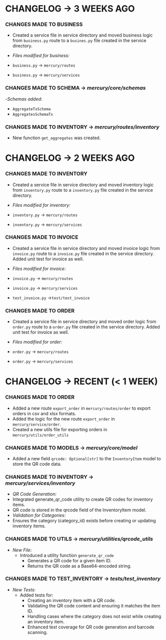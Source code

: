 # CHANGELOG -> 3 WEEKS AGO
### CHANGES MADE TO BUSINESS
- Created a service file in service directory and moved business logic from `business.py` route to a `busines.py` file created in the service directory.

- *Files modified for business:*
- `business.py` -> `mercury/routes`
- `business.py` -> `mercury/services`

### CHANGES MADE TO SCHEMA -> *mercury/core/schemas*
-*Schemas added:*

- `AggregateTxSchema`  
- `AggregatesSchemaTx`

### CHANGES MADE TO INVENTORY -> *mercury/routes/inventory*
- New function `get_aggregates` was created.

# CHANGELOG -> 2 WEEKS AGO 
### CHANGES MADE TO INVENTORY
- Created a service file in service directory and moved inventory logic from `inventory.py` route to a `inventory.py` file created in the service directory.

- *Files modified for inventory:*
- `inventory.py` -> `mercury/routes`
- `inventory.py` -> `mercury/services`

### CHANGES MADE TO INVOICE
- Created a service file in service directory and moved invoice logic from `invoice.py` route to a `invoice.py` file created in the service directory. Added unit test for invoice as well.

- *Files modified for invoice:*
- `invoice.py` -> `mercury/routes`
- `invoice.py` -> `mercury/services`
- `test_invoice.py` ->`test/test_invoice`

### CHANGES MADE TO ORDER
- Created a service file in service directory and moved order logic from `order.py` route to a `order.py` file created in the service directory. Added unit test for invoice as well.

- *Files modified for order:*
- `order.py` -> `mercury/routes`
- `order.py` -> `mercury/services`


# CHANGELOG -> RECENT (< 1 WEEK)
### CHANGES MADE TO ORDER
- Added a new route `export_order` in `mercury/routes/order` to export orders in csv and xlsx formats.
- Added the logic for the new route `export_order` in `mercury/service/order`.
- Created a new utils file for exporting orders in `mercury/utils/order_utils`


### CHANGES MADE TO MODELS -> *mercury/core/model*
  - Added a new field `qrcode: Optional[str]` to the `InventoryItem` model to store the QR code data.

### CHANGES MADE TO INVENTORY -> *mercury/services/inventory*
- *QR Code Generation:*
- Integrated generate_qr_code utility to create QR codes for inventory items.
- QR code is stored in the qrcode field of the InventoryItem model.
- *Validation for Categories:*
- Ensures the category (category_id) exists before creating or updating inventory items.

### CHANGES MADE TO UTILS -> *mercury/utilities/qrcode_utils*
- *New File:*
  - Introduced a utility function `generate_qr_code`
    - Generates a QR code for a given item ID.
    - Returns the QR code as a Base64-encoded string.

### CHANGES MADE TO TEST_INVENTORY -> *tests/test_inventory*
- *New Tests:*
  - Added tests for:
    - Creating an inventory item with a QR code.
    - Validating the QR code content and ensuring it matches the item ID.
    - Handling cases where the category does not exist while creating an inventory item.
    - Enhanced test coverage for QR code generation and barcode scanning.